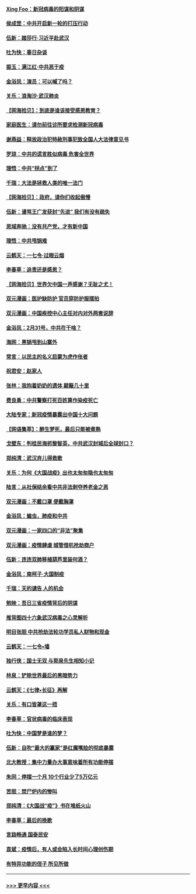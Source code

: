 #### [Xing Foo：新冠病毒的阳谋和阴谋](../pages/nsc993/n11936086.md?t=03131731) 
#### [侯成罡：中共开启新一轮的打压行动](../pages/nsc993/n11935730.md?t=03131731) 
#### [伍新：踏莎行‧习近平赴武汉](../pages/nsc993/n11935157.md?t=03131731) 
#### [吐为快：春日杂谈](../pages/nsc993/n11934776.md?t=03131731) 
#### [振玉：满江红‧中共恶于疫](../pages/nsc993/n11934647.md?t=03131731) 
#### [金浴凤：演员：可以喊了吗？](../pages/nsc993/n11934602.md?t=03131731) 
#### [关乐：浪淘沙·武汉肺炎](../pages/nsc993/n11931792.md?t=03131731) 
#### [【网海拾贝】：到底是谁该接受感恩教育？](../pages/nsc993/n11931552.md?t=03131731) 
#### [家庭医生：请勿前往诊所要求检测新冠病毒](../pages/nsc993/n11929190.md?t=03131731) 
#### [谢燕益：释放政治犯特赦刑事犯致全国人大法律意见书](../pages/nsc993/n11928978.md?t=03131731) 
#### [罗琼：中共的谎言胜似病毒 危害全世界](../pages/nsc993/n11922636.md?t=03131731) 
#### [理悟：中共“拐点”到了](../pages/nsc993/n11928496.md?t=03131731) 
#### [千瑞：大法是拯救人类的唯一法门](../pages/nsc993/n11927637.md?t=03131731) 
#### [【网海拾贝】：政府，请你们收起傲慢](../pages/nsc993/n11926932.md?t=03131731) 
#### [伍新：谩骂王广发获封“先进” 我们有没有疏失](../pages/nsc993/n11926101.md?t=03131731) 
#### [思域奔驰：没有共产党，才有新中国](../pages/nsc993/n11926058.md?t=03131731) 
#### [理悟：中共甩锅难](../pages/nsc993/n11925355.md?t=03131731) 
#### [云鹤天：一七令·过眼云烟](../pages/nsc993/n11925284.md?t=03131731) 
#### [李春草：追责还是感恩？](../pages/nsc993/n11925274.md?t=03131731) 
#### [【网海拾贝】世界欠中国一声感谢？无耻之尤！](../pages/nsc993/n11925239.md?t=03131731) 
#### [双元漫画：医护缺防护 官员穿防护服摆拍](../pages/nsc993/n11923899.md?t=03131731) 
#### [双元漫画：中国疾控中心主任对内对外两套说辞](../pages/nsc993/n11921994.md?t=03131731) 
#### [金浴凤：2月31号，中共在干啥？](../pages/nsc993/n11922706.md?t=03131731) 
#### [海网：黑锅甩到山寨外](../pages/nsc993/n11922688.md?t=03131731) 
#### [常言：以民主的名义启蒙为虎作伥者](../pages/nsc993/n11922217.md?t=03131731) 
#### [祝君安：赵家人](../pages/nsc993/n11922209.md?t=03131731) 
#### [张林：我抱着奶奶的遗体 颠簸几十里](../pages/nsc993/n11920945.md?t=03131731) 
#### [费良勇：中共警察打死百姓算作染疫死亡](../pages/nsc993/n11919264.md?t=03131731) 
#### [大陆专家：新冠疫情暴露出中国十大问题](../pages/nsc993/n11919187.md?t=03131731) 
#### [【网语集萃】：醉生梦死，最后只能被煮熟](../pages/nsc993/n11918994.md?t=03131731) 
#### [戈壁东：判桂民海抓黎智英，中共武汉封城后全球封口？](../pages/nsc993/n11917982.md?t=03131731) 
#### [郑纯清：武汉弃儿得救歌](../pages/nsc993/n11917881.md?t=03131731) 
#### [关乐：为何《大国战疫》出也太匆匆隐也太匆匆](../pages/nsc993/n11917792.md?t=03131731) 
#### [陆言：从社保结余看中共非法剥夺养老金之恶](../pages/nsc993/n11917084.md?t=03131731) 
#### [双元漫画：不戴口罩 便戴胸罩](../pages/nsc993/n11916447.md?t=03131731) 
#### [金浴凤：蝗虫，肺疫和中共](../pages/nsc993/n11916904.md?t=03131731) 
#### [双元漫画：一家四口的“非法”聚集](../pages/nsc993/n11916378.md?t=03131731) 
#### [双元漫画：疫情肆虐 城管借机抢劫商户](../pages/nsc993/n11916310.md?t=03131731) 
#### [伍新：连连双肺移植葫芦里装何酒？](../pages/nsc993/n11913667.md?t=03131731) 
#### [金浴凤：南柯子·大国制疫](../pages/nsc993/n11913657.md?t=03131731) 
#### [千瑞：天的谴告  人的机会](../pages/nsc993/n11913309.md?t=03131731) 
#### [勉映：吾日三省疫情背后的阴谋](../pages/nsc993/n11913079.md?t=03131731) 
#### [推背图四十六象武汉病毒之心灵解析](../pages/nsc993/n11911761.md?t=03131731) 
#### [明目张胆 中共抢劫法轮功学员私人财物和现金](../pages/nsc993/n11910262.md?t=03131731) 
#### [云鹤天：一七令▪墙](../pages/nsc993/n11910627.md?t=03131731) 
#### [独行侠：国士无双 与郭泉先生相知小记](../pages/nsc993/n11910613.md?t=03131731) 
#### [林泉：铲除世界最后的黑暗势力](../pages/nsc993/n11909320.md?t=03131731) 
#### [云鹤天：《七律▪长征》再解](../pages/nsc993/n11909327.md?t=03131731) 
#### [关乐：有口皆罩这一捂](../pages/nsc993/n11908393.md?t=03131731) 
#### [李春草：官状病毒的临床表现](../pages/nsc993/n11908339.md?t=03131731) 
#### [吐为快：中国梦是谁的梦？](../pages/nsc993/n11906564.md?t=03131731) 
#### [伍新：自吹“最大的赢家”是红魔嘴脸的彻底暴露](../pages/nsc993/n11906407.md?t=03131731) 
#### [北大教授：集中力量办大事意味着所有功能停摆](../pages/nsc993/n11904800.md?t=03131731) 
#### [朱同：停摆一个月 10个行业少了5万亿元](../pages/nsc993/n11904498.md?t=03131731) 
#### [苦胆：焚尸炉内的惨叫](../pages/nsc993/n11904479.md?t=03131731) 
#### [郑纯清：《大国战“疫”》书在堆纸火山](../pages/nsc993/n11904450.md?t=03131731) 
#### [李春草：最后的挽歌](../pages/nsc993/n11904441.md?t=03131731) 
#### [言路畅通 国泰民安](../pages/nsc993/n11904222.md?t=03131731) 
#### [袁斌：疫情后，有人或会陷入长时间心理创伤期](../pages/nsc993/n11901514.md?t=03131731) 
#### [有特异功能的侄子 所见所做](../pages/nsc993/n11901154.md?t=03131731) 

----
#### [ >>> 更早内容 <<< ](../indexes/nsc993-earlier.md)
